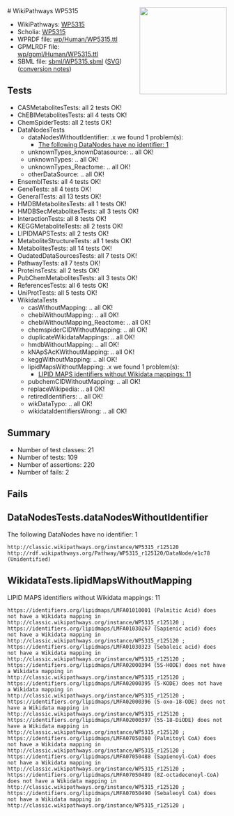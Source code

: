 <img style="float: right; width: 200px" src="../logo.png" />
# WikiPathways WP5315

* WikiPathways: [WP5315](https://identifiers.org/wikipathways:WP5315)
* Scholia: [WP5315](https://scholia.toolforge.org/wikipathways/WP5315)
* WPRDF file: [wp/Human/WP5315.ttl](../wp/Human/WP5315.ttl)
* GPMLRDF file: [wp/gpml/Human/WP5315.ttl](../wp/gpml/Human/WP5315.ttl)
* SBML file: [sbml/WP5315.sbml](../sbml/WP5315.sbml) ([SVG](../sbml/WP5315.svg)) ([conversion notes](../sbml/WP5315.txt))

## Tests
* CASMetabolitesTests: all 2 tests OK!
* ChEBIMetabolitesTests: all 4 tests OK!
* ChemSpiderTests: all 2 tests OK!
* DataNodesTests
    * dataNodesWithoutIdentifier: .x we found 1 problem(s):
        * [The following DataNodes have no identifier: 1](#d2d32fa0)
    * unknownTypes_knownDatasource: .. all OK!
    * unknownTypes: .. all OK!
    * unknownTypes_Reactome: .. all OK!
    * otherDataSource: .. all OK!
* EnsemblTests: all 4 tests OK!
* GeneTests: all 4 tests OK!
* GeneralTests: all 13 tests OK!
* HMDBMetabolitesTests: all 1 tests OK!
* HMDBSecMetabolitesTests: all 3 tests OK!
* InteractionTests: all 8 tests OK!
* KEGGMetaboliteTests: all 2 tests OK!
* LIPIDMAPSTests: all 2 tests OK!
* MetaboliteStructureTests: all 1 tests OK!
* MetabolitesTests: all 14 tests OK!
* OudatedDataSourcesTests: all 7 tests OK!
* PathwayTests: all 7 tests OK!
* ProteinsTests: all 2 tests OK!
* PubChemMetabolitesTests: all 3 tests OK!
* ReferencesTests: all 6 tests OK!
* UniProtTests: all 5 tests OK!
* WikidataTests
    * casWithoutMapping: .. all OK!
    * chebiWithoutMapping: .. all OK!
    * chebiWithoutMapping_Reactome: .. all OK!
    * chemspiderCIDWithoutMapping: .. all OK!
    * duplicateWikidataMappings: .. all OK!
    * hmdbWithoutMapping: .. all OK!
    * kNApSAcKWithoutMapping: .. all OK!
    * keggWithoutMapping: .. all OK!
    * lipidMapsWithoutMapping: .x we found 1 problem(s):
        * [LIPID MAPS identifiers without Wikidata mappings: 11](#41c16d10)
    * pubchemCIDWithoutMapping: .. all OK!
    * replaceWikipedia: .. all OK!
    * retiredIdentifiers: .. all OK!
    * wikDataTypo: .. all OK!
    * wikidataIdentifiersWrong: .. all OK!


## Summary

* Number of test classes: 21
* Number of tests: 109
* Number of assertions: 220
* Number of fails: 2

## Fails

<a name="d2d32fa0" />

## DataNodesTests.dataNodesWithoutIdentifier

The following DataNodes have no identifier: 1
```
http://classic.wikipathways.org/instance/WP5315_r125120 http://rdf.wikipathways.org/Pathway/WP5315_r125120/DataNode/e1c78 (Unidentified)
```

<a name="41c16d10" />

## WikidataTests.lipidMapsWithoutMapping

LIPID MAPS identifiers without Wikidata mappings: 11
```
https://identifiers.org/lipidmaps/LMFA01010001 (Palmitic Acid) does not have a Wikidata mapping in http://classic.wikipathways.org/instance/WP5315_r125120 ; 
https://identifiers.org/lipidmaps/LMFA01030267 (Sapienic acid) does not have a Wikidata mapping in http://classic.wikipathways.org/instance/WP5315_r125120 ; 
https://identifiers.org/lipidmaps/LMFA01030323 (Sebaleic acid) does not have a Wikidata mapping in http://classic.wikipathways.org/instance/WP5315_r125120 ; 
https://identifiers.org/lipidmaps/LMFA02000394 (5S-HODE) does not have a Wikidata mapping in http://classic.wikipathways.org/instance/WP5315_r125120 ; 
https://identifiers.org/lipidmaps/LMFA02000395 (5-KODE) does not have a Wikidata mapping in http://classic.wikipathways.org/instance/WP5315_r125120 ; 
https://identifiers.org/lipidmaps/LMFA02000396 (5-oxo-18-ODE) does not have a Wikidata mapping in http://classic.wikipathways.org/instance/WP5315_r125120 ; 
https://identifiers.org/lipidmaps/LMFA02000397 (5S-18-DiODE) does not have a Wikidata mapping in http://classic.wikipathways.org/instance/WP5315_r125120 ; 
https://identifiers.org/lipidmaps/LMFA07050360 (Palmitoyl CoA) does not have a Wikidata mapping in http://classic.wikipathways.org/instance/WP5315_r125120 ; 
https://identifiers.org/lipidmaps/LMFA07050488 (Sapienoyl-CoA) does not have a Wikidata mapping in http://classic.wikipathways.org/instance/WP5315_r125120 ; 
https://identifiers.org/lipidmaps/LMFA07050489 (8Z-octadecenoyl-CoA) does not have a Wikidata mapping in http://classic.wikipathways.org/instance/WP5315_r125120 ; 
https://identifiers.org/lipidmaps/LMFA07050490 (Sebaleoyl CoA) does not have a Wikidata mapping in http://classic.wikipathways.org/instance/WP5315_r125120 ; 
```

